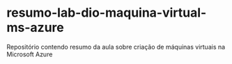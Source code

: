# resumo-lab-dio-maquina-virtual-ms-azure
Repositório contendo resumo da aula sobre criação de máquinas virtuais na Microsoft Azure
